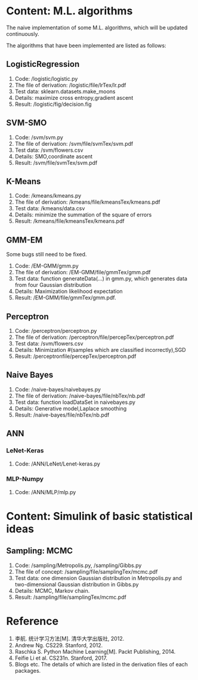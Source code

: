 # Content: M.L. algorithms
The naive implementation of some M.L. algorithms, which will be updated continuously.

The algorithms that have been implemented are listed as follows:

## LogisticRegression
1.  Code: /logistic/logistic.py
2.  The file of derivation: /logistic/file/lrTex/lr.pdf
3.  Test data: sklearn.datasets.make_moons
4.  Details: maximize cross entropy,gradient ascent
5.  Result: /logistic/fig/decision.fig
## SVM-SMO
1.  Code: /svm/svm.py
2.  The file of derivation: /svm/file/svmTex/svm.pdf
3.  Test data: /svm/flowers.csv
4.  Details: SMO,coordinate ascent
5.  Result: /svm/file/svmTex/svm.pdf

## K-Means
1.  Code: /kmeans/kmeans.py
2.  The file of derivation: /kmeans/file/kmeansTex/kmeans.pdf
3.  Test data: /kmeans/data.csv
4.  Details: minimize the summation of the square of errors
5.  Result: /kmeans/file/kmeansTex/kmeans.pdf

## GMM-EM
Some bugs still need to be fixed.
1.  Code: /EM-GMM/gmm.py
2.  The file of derivation: /EM-GMM/file/gmmTex/gmm.pdf
3.  Test data: function generateData(...) in gmm.py, which generates data from four Gaussian distribution
4.  Details: Maximization likelihood expectation
5.  Result: /EM-GMM/file/gmmTex/gmm.pdf.

## Perceptron
1.  Code: /perceptron/perceptron.py
2.  The file of derivation: /perceptron/file/percepTex/perceptron.pdf
3.  Test data: /svm/flowers.csv
4.  Details: Minimization #(samples which are classified incorrectly),SGD
5.  Result: /perceptronfile/percepTex/perceptron.pdf

## Naive Bayes
1.  Code: /naive-bayes/naivebayes.py
2.  The file of derivation: /naive-bayes/file/nbTex/nb.pdf
3.  Test data: function loadDataSet in naivebayes.py
4.  Details: Generative model,Laplace smoothing
5.  Result: /naive-bayes/file/nbTex/nb.pdf

## ANN
### LeNet-Keras
1.  Code: /ANN/LeNet/Lenet-keras.py

### MLP-Numpy
1.  Code: /ANN/MLP/mlp.py

# Content: Simulink of basic statistical ideas
## Sampling: MCMC
1.  Code: /sampling/Metropolis.py, /sampling/Gibbs.py
2.  The file of concept: /sampling/file/samplingTex/mcmc.pdf
3.  Test data: one dimension Gaussian distribution in Metropolis.py and two-dimensional Gaussian distribution in Gibbs.py
4.  Details: MCMC, Markov chain.
5.  Result: /sampling/file/samplingTex/mcmc.pdf

# Reference
1.  李航. 统计学习方法[M]. 清华大学出版社, 2012.
2.  Andrew Ng. CS229. Stanford, 2012.
3.  Raschka S. Python Machine Learning[M]. Packt Publishing, 2014.
4.  Feifie Li et al. CS231n. Stanford, 2017.
5.  Blogs etc. The details of which are listed in the derivation files of each packages.